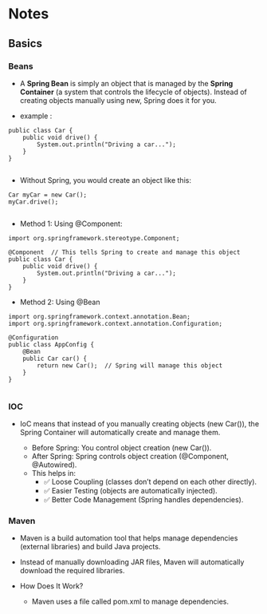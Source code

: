 # Notes

## Basics

### Beans
- A **Spring Bean** is simply an object that is managed by the **Spring Container** 
(a system that controls the lifecycle of objects). Instead of creating objects 
manually using new, Spring does it for you.

- example :

```
public class Car {
    public void drive() {
        System.out.println("Driving a car...");
    }
}


```
- Without Spring, you would create an object like this:

```
Car myCar = new Car();
myCar.drive();


```

- Method 1: Using @Component:

```
import org.springframework.stereotype.Component;

@Component  // This tells Spring to create and manage this object
public class Car {
    public void drive() {
        System.out.println("Driving a car...");
    }
}

```
- Method 2: Using @Bean
```
import org.springframework.context.annotation.Bean;
import org.springframework.context.annotation.Configuration;

@Configuration
public class AppConfig {
    @Bean
    public Car car() {
        return new Car();  // Spring will manage this object
    }
}


```






### IOC 
- IoC means that instead of you manually creating objects (new Car()), 
    the Spring Container will automatically create and manage them.

    - Before Spring: You control object creation (new Car()).
    - After Spring: Spring controls object creation (@Component, @Autowired).
    - This helps in: 
       - ✅ Loose Coupling (classes don’t depend on each other directly).
       - ✅ Easier Testing (objects are automatically injected).
       - ✅ Better Code Management (Spring handles dependencies).

### Maven
- Maven is a build automation tool that helps manage dependencies (external libraries) and build Java projects.

- Instead of manually downloading JAR files, Maven will automatically download the required libraries.

- How Does It Work?
  - Maven uses a file called pom.xml to manage dependencies.